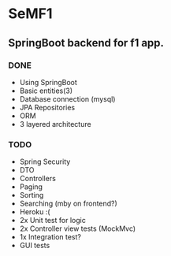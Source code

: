 # SeMF1
## SpringBoot backend for f1 app.


### DONE
- Using SpringBoot
- Basic entities(3)
- Database connection (mysql)
- JPA Repositories
- ORM
- 3 layered architecture


### TODO
- Spring Security
- DTO
- Controllers
- Paging
- Sorting
- Searching (mby on frontend?)
- Heroku :(
- 2x Unit test for logic
- 2x Controller view tests (MockMvc)
- 1x Integration test?
- GUI tests
